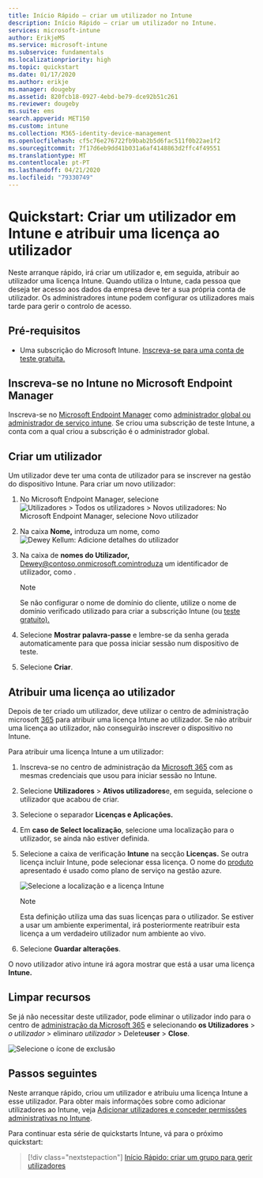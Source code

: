 ```yaml
---
title: Início Rápido – criar um utilizador no Intune
description: Início Rápido – criar um utilizador no Intune.
services: microsoft-intune
author: ErikjeMS
ms.service: microsoft-intune
ms.subservice: fundamentals
ms.localizationpriority: high
ms.topic: quickstart
ms.date: 01/17/2020
ms.author: erikje
ms.manager: dougeby
ms.assetid: 820fcb18-0927-4ebd-be79-dce92b51c261
ms.reviewer: dougeby
ms.suite: ems
search.appverid: MET150
ms.custom: intune
ms.collection: M365-identity-device-management
ms.openlocfilehash: cf5c76e276722fb9bab2b5d6fac511f0b22ae1f2
ms.sourcegitcommit: 7f17d6eb9dd41b031a6af4148863d2ffc4f49551
ms.translationtype: MT
ms.contentlocale: pt-PT
ms.lasthandoff: 04/21/2020
ms.locfileid: "79330749"
---
```

# <a name="quickstart-create-a-user-in-intune-and-assign-the-user-a-license"></a>Quickstart: Criar um utilizador em Intune e atribuir uma licença ao utilizador

Neste arranque rápido, irá criar um utilizador e, em seguida, atribuir ao utilizador uma licença Intune. Quando utiliza o Intune, cada pessoa que deseja ter acesso aos dados da empresa deve ter a sua própria conta de utilizador. Os administradores intune podem configurar os utilizadores mais tarde para gerir o controlo de acesso.

## <a name="prerequisites"></a>Pré-requisitos

- Uma subscrição do Microsoft Intune. [Inscreva-se para uma conta de teste gratuita.](../fundamentals/free-trial-sign-up.md)

## <a name="sign-in-to-intune-in-microsoft-endpoint-manager"></a>Inscreva-se no Intune no Microsoft Endpoint Manager

Inscreva-se no [Microsoft Endpoint Manager](https://go.microsoft.com/fwlink/?linkid=2109431) como [administrador global ou administrador de serviço intune](users-add.md#types-of-administrators). Se criou uma subscrição de teste Intune, a conta com a qual criou a subscrição é o administrador global.

## <a name="create-a-user"></a>Criar um utilizador

Um utilizador deve ter uma conta de utilizador para se inscrever na gestão do dispositivo Intune. Para criar um novo utilizador:

1. No Microsoft Endpoint Manager, selecione ![ **Utilizadores** > Todos os **utilizadores** > Novos **utilizadores**: No Microsoft Endpoint Manager, selecione Novo utilizador](./media/quickstart-create-user/create-user.png)
2. Na caixa **Nome,** introduza um nome, como ![ *Dewey Kellum*: Adicione detalhes do utilizador](./media/quickstart-create-user/create-user-02.png)
3. Na caixa de **nomes do Utilizador,** Dewey@contoso.onmicrosoft.comintroduza um identificador de utilizador, como .

    > [!NOTE]
    > Se não configurar o nome de domínio do cliente, utilize o nome de domínio verificado utilizado para criar a subscrição Intune (ou [teste gratuito).](free-trial-sign-up.md#sign-up-for-a-microsoft-intune-free-trial) 

4. Selecione **Mostrar palavra-passe** e lembre-se da senha gerada automaticamente para que possa iniciar sessão num dispositivo de teste.
5. Selecione **Criar**.

## <a name="assign-a-license-to-the-user"></a>Atribuir uma licença ao utilizador

Depois de ter criado um utilizador, deve utilizar o centro de administração microsoft [365](https://go.microsoft.com/fwlink/p/?LinkId=698854) para atribuir uma licença Intune ao utilizador. Se não atribuir uma licença ao utilizador, não conseguirão inscrever o dispositivo no Intune.

Para atribuir uma licença Intune a um utilizador:

1. Inscreva-se no centro de administração da [Microsoft 365](https://go.microsoft.com/fwlink/p/?LinkId=698854) com as mesmas credenciais que usou para iniciar sessão no Intune.
2. Selecione **Utilizadores** > **Ativos utilizadores**e, em seguida, selecione o utilizador que acabou de criar.
3. Selecione o separador **Licenças e Aplicações.**
4. Em **caso de Select localização**, selecione uma localização para o utilizador, se ainda não estiver definida.
2. Selecione a caixa de verificação **Intune** na secção **Licenças.** Se outra licença incluir Intune, pode selecionar essa licença. O nome do [produto](https://docs.microsoft.com/azure/active-directory/users-groups-roles/licensing-service-plan-reference) apresentado é usado como plano de serviço na gestão azure.

    ![Selecione a localização e a licença Intune](./media/quickstart-create-user/create-user-03.png)

   > [!NOTE]
   > Esta definição utiliza uma das suas licenças para o utilizador. Se estiver a usar um ambiente experimental, irá posteriormente reatribuir esta licença a um verdadeiro utilizador num ambiente ao vivo.

6. Selecione **Guardar alterações**.

O novo utilizador ativo intune irá agora mostrar que está a usar uma licença **Intune.**

## <a name="clean-up-resources"></a>Limpar recursos

Se já não necessitar deste utilizador, pode eliminar o utilizador indo para o centro de [administração da Microsoft 365](https://go.microsoft.com/fwlink/p/?LinkId=698854) e selecionando **os Utilizadores** > *o utilizador* > eliminar*o utilizador* > Delete**user** > **Close**.

   ![Selecione o ícone de exclusão](./media/quickstart-create-user/create-user-04.png)

## <a name="next-steps"></a>Passos seguintes

Neste arranque rápido, criou um utilizador e atribuiu uma licença Intune a esse utilizador. Para obter mais informações sobre como adicionar utilizadores ao Intune, veja [Adicionar utilizadores e conceder permissões administrativas no Intune](users-add.md).

Para continuar esta série de quickstarts Intune, vá para o próximo quickstart:

> [!div class="nextstepaction"]
> [Início Rápido: criar um grupo para gerir utilizadores](quickstart-create-group.md)
